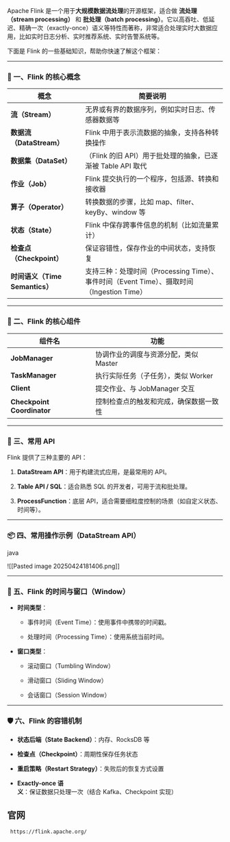 Apache Flink 是一个用于**大规模数据流处理**的开源框架，适合做 **流处理（stream processing）** 和 **批处理（batch processing）**。它以高吞吐、低延迟、精确一次（exactly-once）语义等特性而著称，非常适合处理实时大数据应用，比如实时日志分析、实时推荐系统、实时告警系统等。

下面是 Flink 的一些基础知识，帮助你快速了解这个框架：

---

### 📌 一、Flink 的核心概念

|概念|简要说明|
|---|---|
|**流（Stream）**|无界或有界的数据序列，例如实时日志、传感器数据等|
|**数据流（DataStream）**|Flink 中用于表示流数据的抽象，支持各种转换操作|
|**数据集（DataSet）**|（Flink 的旧 API）用于批处理的抽象，已逐渐被 Table API 取代|
|**作业（Job）**|Flink 提交执行的一个程序，包括源、转换和接收器|
|**算子（Operator）**|转换数据的步骤，比如 map、filter、keyBy、window 等|
|**状态（State）**|Flink 中保存跨事件信息的机制（比如流量累计）|
|**检查点（Checkpoint）**|保证容错性，保存作业的中间状态，支持恢复|
|**时间语义（Time Semantics）**|支持三种：处理时间（Processing Time）、事件时间（Event Time）、摄取时间（Ingestion Time）|

---

### 🧩 二、Flink 的核心组件

|组件名|功能|
|---|---|
|**JobManager**|协调作业的调度与资源分配，类似 Master|
|**TaskManager**|执行实际任务（子任务），类似 Worker|
|**Client**|提交作业、与 JobManager 交互|
|**Checkpoint Coordinator**|控制检查点的触发和完成，确保数据一致性|

---

### 🔧 三、常用 API

Flink 提供了三种主要的 API：

1. **DataStream API**：用于构建流式应用，是最常用的 API。
    
2. **Table API / SQL**：适合熟悉 SQL 的开发者，可用于流和批处理。
    
3. **ProcessFunction**：底层 API，适合需要细粒度控制的场景（如自定义状态、时间等）。
    

---

### 📦 四、常用操作示例（DataStream API）

java

![[Pasted image 20250424181406.png]]



---

### 🧠 五、Flink 的时间与窗口（Window）

- **时间类型**：
    
    - 事件时间（Event Time）：使用事件中携带的时间戳。
        
    - 处理时间（Processing Time）：使用系统当前时间。
        
- **窗口类型**：
    
    - 滚动窗口（Tumbling Window）
        
    - 滑动窗口（Sliding Window）
        
    - 会话窗口（Session Window）
        

---

### 🛡️ 六、Flink 的容错机制

- **状态后端（State Backend）**：内存、RocksDB 等
    
- **检查点（Checkpoint）**：周期性保存任务状态
    
- **重启策略（Restart Strategy）**：失败后的恢复方式设置
    
- **Exactly-once 语义**：保证数据只处理一次（结合 Kafka、Checkpoint 实现）
## 官网
     https://flink.apache.org/